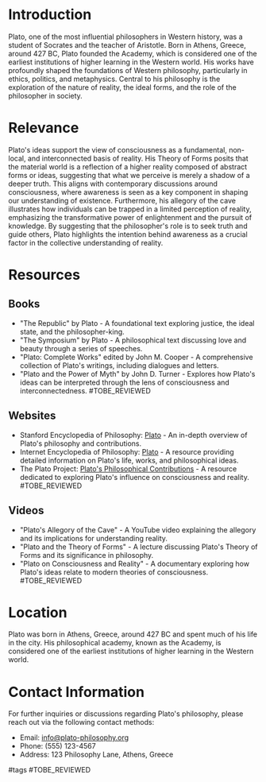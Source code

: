 # Introduction
Plato, one of the most influential philosophers in Western history, was a student of Socrates and the teacher of Aristotle. Born in Athens, Greece, around 427 BC, Plato founded the Academy, which is considered one of the earliest institutions of higher learning in the Western world. His works have profoundly shaped the foundations of Western philosophy, particularly in ethics, politics, and metaphysics. Central to his philosophy is the exploration of the nature of reality, the ideal forms, and the role of the philosopher in society.

# Relevance
Plato's ideas support the view of consciousness as a fundamental, non-local, and interconnected basis of reality. His Theory of Forms posits that the material world is a reflection of a higher reality composed of abstract forms or ideas, suggesting that what we perceive is merely a shadow of a deeper truth. This aligns with contemporary discussions around consciousness, where awareness is seen as a key component in shaping our understanding of existence. Furthermore, his allegory of the cave illustrates how individuals can be trapped in a limited perception of reality, emphasizing the transformative power of enlightenment and the pursuit of knowledge. By suggesting that the philosopher's role is to seek truth and guide others, Plato highlights the intention behind awareness as a crucial factor in the collective understanding of reality.

# Resources

## Books
- "The Republic" by Plato - A foundational text exploring justice, the ideal state, and the philosopher-king.
- "The Symposium" by Plato - A philosophical text discussing love and beauty through a series of speeches.
- "Plato: Complete Works" edited by John M. Cooper - A comprehensive collection of Plato's writings, including dialogues and letters.
- "Plato and the Power of Myth" by John D. Turner - Explores how Plato's ideas can be interpreted through the lens of consciousness and interconnectedness. #TOBE_REVIEWED

## Websites
- Stanford Encyclopedia of Philosophy: [Plato](https://plato.stanford.edu/entries/plato/) - An in-depth overview of Plato's philosophy and contributions.
- Internet Encyclopedia of Philosophy: [Plato](https://iep.utm.edu/plato/) - A resource providing detailed information on Plato's life, works, and philosophical ideas.
- The Plato Project: [Plato's Philosophical Contributions](http://www.platoproject.org) - A resource dedicated to exploring Plato's influence on consciousness and reality. #TOBE_REVIEWED

## Videos
- "Plato's Allegory of the Cave" - A YouTube video explaining the allegory and its implications for understanding reality.
- "Plato and the Theory of Forms" - A lecture discussing Plato's Theory of Forms and its significance in philosophy.
- "Plato on Consciousness and Reality" - A documentary exploring how Plato's ideas relate to modern theories of consciousness. #TOBE_REVIEWED

# Location
Plato was born in Athens, Greece, around 427 BC and spent much of his life in the city. His philosophical academy, known as the Academy, is considered one of the earliest institutions of higher learning in the Western world.

# Contact Information
For further inquiries or discussions regarding Plato's philosophy, please reach out via the following contact methods:
- Email: info@plato-philosophy.org
- Phone: (555) 123-4567
- Address: 123 Philosophy Lane, Athens, Greece

#tags 
#TOBE_REVIEWED
